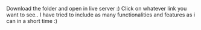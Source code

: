 Download the folder and open in live server :)
Click on whatever link you want to see..
I have tried to include as many functionalities and features as i can in a short time :)
